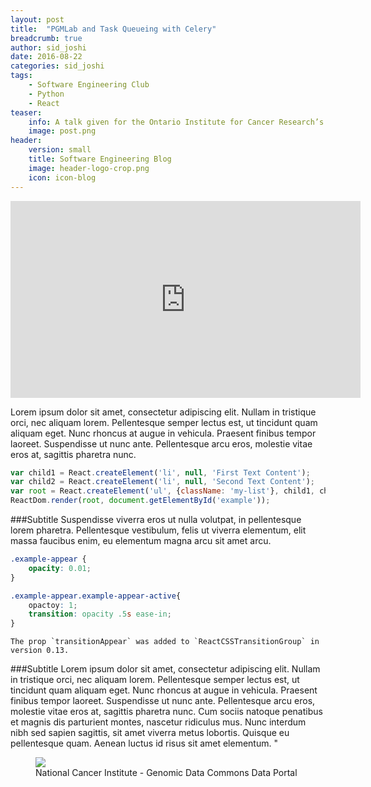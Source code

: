 ```yaml
---
layout: post
title:  "PGMLab and Task Queueing with Celery"
breadcrumb: true
author: sid_joshi
date: 2016-08-22
categories: sid_joshi
tags:
    - Software Engineering Club
    - Python
    - React
teaser:
    info: A talk given for the Ontario Institute for Cancer Research’s software engineering club on PGMLab (Probabilistic Graphical Model Lab) and developing web applications for Celery. Javascript web technologies such as React, Redux, Immutable.js, ECMAScript 6 (ES6) are discussed...
    image: post.png
header: 
    version: small
    title: Software Engineering Blog
    image: header-logo-crop.png
    icon: icon-blog
---
```

<iframe width="560" height="315" src="https://www.youtube.com/embed/qgcj1K_ocy0" frameborder="0" allowfullscreen></iframe>

Lorem ipsum dolor sit amet, consectetur adipiscing elit. Nullam in tristique orci, nec aliquam lorem. Pellentesque semper lectus est, ut tincidunt quam aliquam eget.
Nunc rhoncus at augue in vehicula. Praesent finibus tempor laoreet. Suspendisse ut nunc ante. Pellentesque arcu eros, molestie vitae eros at, sagittis pharetra nunc.

~~~javascript
var child1 = React.createElement('li', null, 'First Text Content');
var child2 = React.createElement('li', null, 'Second Text Content');
var root = React.createElement('ul', {className: 'my-list'}, child1, child2);
ReactDom.render(root, document.getElementById('example'));
~~~

###Subtitle
Suspendisse viverra eros ut nulla volutpat, in pellentesque lorem pharetra.
Pellentesque vestibulum, felis ut viverra elementum, elit massa faucibus enim, eu elementum magna arcu sit amet arcu.

~~~css
.example-appear {
    opacity: 0.01;
}

.example-appear.example-appear-active{
    opactoy: 1;
    transition: opacity .5s ease-in;
}
~~~

~~~note
The prop `transitionAppear` was added to `ReactCSSTransitionGroup` in version 0.13.
~~~

###Subtitle
Lorem ipsum dolor sit amet, consectetur adipiscing elit. Nullam in tristique orci, nec aliquam lorem. Pellentesque semper lectus est, ut tincidunt quam aliquam eget. Nunc rhoncus at augue in vehicula. Praesent finibus tempor laoreet. Suspendisse ut nunc ante. Pellentesque arcu eros, molestie vitae eros at, sagittis pharetra nunc. Cum sociis natoque penatibus et magnis dis parturient montes, nascetur ridiculus mus. Nunc interdum nibh sed sapien sagittis, sit amet viverra metus lobortis. Quisque eu pellentesque quam. Aenean luctus id risus sit amet elementum. "

<figure>
    <img src="{{site.urlimg}}GDC-Portal.png" />
    <figcaption>National Cancer Institute - Genomic Data Commons Data Portal</figcaption>
</figure>
